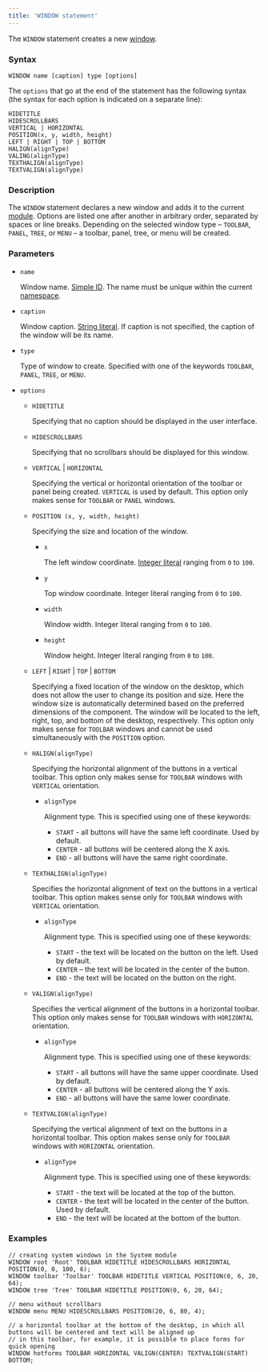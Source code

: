 ```yaml
---
title: 'WINDOW statement'
---
```


The `WINDOW` statement creates a new [window](Navigator_design.md).

### Syntax

    WINDOW name [caption] type [options]

The `options` that go at the end of the statement has the following syntax (the syntax for each option is indicated on a separate line):

    HIDETITLE 
    HIDESCROLLBARS 
    VERTICAL | HORIZONTAL
    POSITION(x, y, width, height)
    LEFT | RIGHT | TOP | BOTTOM
    HALIGN(alignType)
    VALING(alignType) 
    TEXTHALIGN(alignType)
    TEXTVALIGN(alignType)

### Description

The `WINDOW` statement declares a new window and adds it to the current [module](Modules.md). Options are listed one after another in arbitrary order, separated by spaces or line breaks. Depending on the selected window type – `TOOLBAR`, `PANEL`, `TREE`, or `MENU` – a toolbar, panel, tree, or menu will be created.

### Parameters

- `name`

    Window name. [Simple ID](IDs.md#id). The name must be unique within the current [namespace](Naming.md#namespace).

- `caption`

    Window caption. [String literal](Literals.md#strliteral). If caption is not specified, the caption of the window will be its name.  

- `type`

    Type of window to create. Specified with one of the keywords `TOOLBAR`, `PANEL`, `TREE`, or `MENU`.

- `options`

    - `HIDETITLE`

        Specifying that no caption should be displayed in the user interface.

    - `HIDESCROLLBARS`

        Specifying that no scrollbars should be displayed for this window.

    - `VERTICAL` | `HORIZONTAL`

        Specifying the vertical or horizontal orientation of the toolbar or panel being created. `VERTICAL` is used by default. This option only makes sense for `TOOLBAR` or `PANEL` windows.

    - `POSITION (x, y, width, height)`

        Specifying the size and location of the window. 

        - `x`

            The left window coordinate. [Integer literal](Literals.md#intliteral) ranging from `0` to `100`.

        - `y`

            Top window coordinate. Integer literal ranging from `0` to `100`.

        - `width`

            Window width. Integer literal ranging from `0` to `100`.

        - `height`

            Window height. Integer literal ranging from `0` to `100`.

    - `LEFT` | `RIGHT` | `TOP` | `BOTTOM`

        Specifying a fixed location of the window on the desktop, which does not allow the user to change its position and size. Here the window size is automatically determined based on the preferred dimensions of the component. The window will be located to the left, right, top, and bottom of the desktop, respectively. This option only makes sense for `TOOLBAR` windows and cannot be used simultaneously with the `POSITION` option.

    - `HALIGN(alignType)`

        Specifying the horizontal alignment of the buttons in a vertical toolbar. This option only makes sense for `TOOLBAR` windows with `VERTICAL` orientation.

        - `alignType`

            Alignment type. This is specified using one of these keywords:

            - `START` - all buttons will have the same left coordinate. Used by default.
            - `CENTER` - all buttons will be centered along the X axis.
            - `END` - all buttons will have the same right coordinate.

    - `TEXTHALIGN(alignType)`

        Specifies the horizontal alignment of text on the buttons in a vertical toolbar. This option makes sense only for `TOOLBAR` windows with `VERTICAL` orientation. 

        - `alignType`

            Alignment type. This is specified using one of these keywords:

            - `START` - the text will be located on the button on the left. Used by default.
            - `CENTER` – the text will be located in the center of the button.
            - `END` - the text will be located on the button on the right.

    - `VALIGN(alignType)`

        Specifies the vertical alignment of the buttons in a horizontal toolbar. This option only makes sense for `TOOLBAR` windows with `HORIZONTAL` orientation. 

        - `alignType`

            Alignment type. This is specified using one of these keywords:

            - `START` - all buttons will have the same upper coordinate. Used by default.
            - `CENTER` - all buttons will be centered along the Y axis.
            - `END` - all buttons will have the same lower coordinate.

    - `TEXTVALIGN(alignType)`

        Specifying the vertical alignment of text on the buttons in a horizontal toolbar. This option makes sense only for `TOOLBAR` windows with `HORIZONTAL` orientation. 

        - `alignType`

            Alignment type. This is specified using one of these keywords:

            - `START` - the text will be located at the top of the button.
            - `CENTER` - the text will be located in the center of the button. Used by default.
            - `END` - the text will be located at the bottom of the button.  


### Examples

```lsf
// creating system windows in the System module
WINDOW root 'Root' TOOLBAR HIDETITLE HIDESCROLLBARS HORIZONTAL POSITION(0, 0, 100, 6);
WINDOW toolbar 'Toolbar' TOOLBAR HIDETITLE VERTICAL POSITION(0, 6, 20, 64);
WINDOW tree 'Tree' TOOLBAR HIDETITLE POSITION(0, 6, 20, 64);

// menu without scrollbars
WINDOW menu MENU HIDESCROLLBARS POSITION(20, 6, 80, 4);

// a horizontal toolbar at the bottom of the desktop, in which all buttons will be centered and text will be aligned up
// in this toolbar, for example, it is possible to place forms for quick opening
WINDOW hotforms TOOLBAR HORIZONTAL VALIGN(CENTER) TEXTVALIGN(START) BOTTOM;
```


